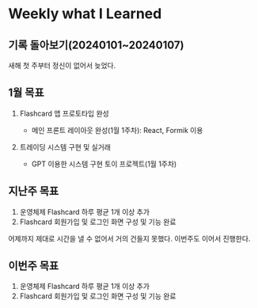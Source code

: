 # Weekly what I Learned

## 기록 돌아보기(20240101~20240107)

새해 첫 주부터 정신이 없어서 늦었다.

## 1월 목표

1. Flashcard 앱 프로토타입 완성

   - 메인 프론트 레이아웃 완성(1월 1주차): React, Formik 이용

2. 트레이딩 시스템 구현 및 실거래

   - GPT 이용한 시스템 구현 토이 프로젝트(1월 1주차)

## 지난주 목표

1. 운영체제 Flashcard 하루 평균 1개 이상 추가
2. Flashcard 회원가입 및 로그인 화면 구성 및 기능 완료

어제까지 제대로 시간을 낼 수 없어서 거의 건들지 못했다. 이번주도 이어서 진행한다.

## 이번주 목표

1. 운영체제 Flashcard 하루 평균 1개 이상 추가
2. Flashcard 회원가입 및 로그인 화면 구성 및 기능 완료
